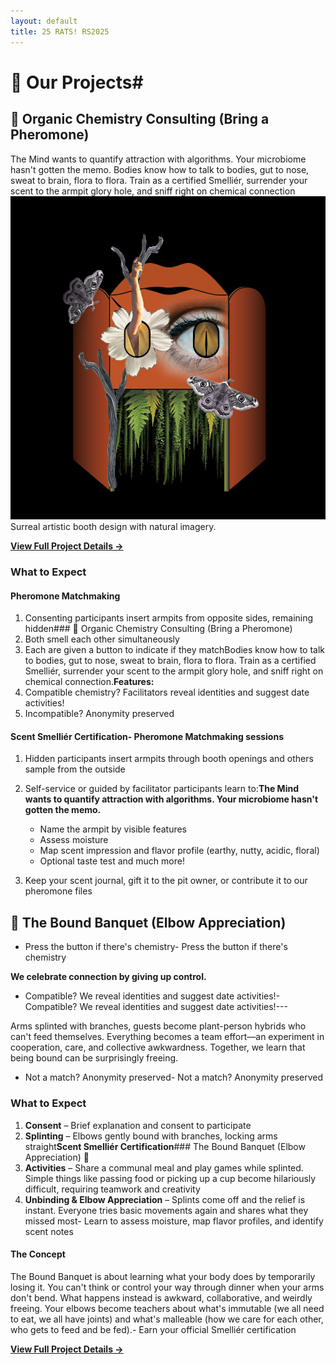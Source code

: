 ```yaml
---
layout: default
title: 25 RATS! RS2025
---
```

# 🎯 Our Projects# 

## 👃 Organic Chemistry Consulting (Bring a Pheromone)

The Mind wants to quantify attraction with algorithms. Your microbiome hasn't gotten the memo. Bodies know how to talk to bodies, gut to nose, sweat to brain, flora to flora. Train as a certified Smelliér, surrender your scent to the armpit glory hole, and sniff right on chemical connection![Booth Design](images/new_booth2.jpg)Surreal artistic booth design with natural imagery.

**[View Full Project Details →](Organic_Chemistry_Consulting.html)**

### What to Expect

#### **Pheromone Matchmaking**

1. Consenting participants insert armpits from opposite sides, remaining hidden### 👃 Organic Chemistry Consulting (Bring a Pheromone)
2. Both smell each other simultaneously
3. Each are given a button to indicate if they matchBodies know how to talk to bodies, gut to nose, sweat to brain, flora to flora. Train as a certified Smelliér, surrender your scent to the armpit glory hole, and sniff right on chemical connection.**Features:**
4. Compatible chemistry? Facilitators reveal identities and suggest date activities!
5. Incompatible? Anonymity preserved

#### **Scent Smelliér Certification**- Pheromone Matchmaking sessions

1. Hidden participants insert armpits through booth openings and others sample from the outside
2. Self-service or guided by facilitator participants learn to:**The Mind wants to quantify attraction with algorithms. Your microbiome hasn't gotten the memo.**

   - Name the armpit by visible features
   - Assess moisture
   - Map scent impression and flavor profile (earthy, nutty, acidic, floral)
   - Optional taste test and much more!
3. Keep your scent journal, gift it to the pit owner, or contribute it to our pheromone files

## 🌿 The Bound Banquet (Elbow Appreciation)

- Press the button if there's chemistry- Press the button if there's chemistry

**We celebrate connection by giving up control.**

- Compatible? We reveal identities and suggest date activities!- Compatible? We reveal identities and suggest date activities!---

Arms splinted with branches, guests become plant-person hybrids who can't feed themselves. Everything becomes a team effort—an experiment in cooperation, care, and collective awkwardness. Together, we learn that being bound can be surprisingly freeing.

- Not a match? Anonymity preserved- Not a match? Anonymity preserved

### What to Expect

1. **Consent** – Brief explanation and consent to participate
2. **Splinting** – Elbows gently bound with branches, locking arms straight**Scent Smelliér Certification**### The Bound Banquet (Elbow Appreciation) 🌿
3. **Activities** – Share a communal meal and play games while splinted. Simple things like passing food or picking up a cup become hilariously difficult, requiring teamwork and creativity
4. **Unbinding & Elbow Appreciation** – Splints come off and the relief is instant. Everyone tries basic movements again and shares what they missed most- Learn to assess moisture, map flavor profiles, and identify scent notes

#### The Concept

The Bound Banquet is about learning what your body does by temporarily losing it. You can't think or control your way through dinner when your arms don't bend. What happens instead is awkward, collaborative, and weirdly freeing. Your elbows become teachers about what's immutable (we all need to eat, we all have joints) and what's malleable (how we care for each other, who gets to feed and be fed).- Earn your official Smelliér certification

**[View Full Project Details →](Bound_Banquet.html)**
